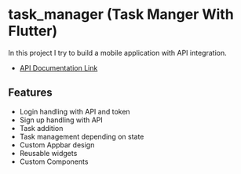 # task_manager (Task Manger With Flutter)

In this project I try to build a mobile application with API integration.

- [API Documentation Link](https://github.com/rupomsoft/Flutter-Batch/blob/main/Flutter/Source%20Code/25%20Task%20manager%20project/API%20Documentation/Task%20Manager.postman_collection.json)

## Features

- Login handling with API and token
- Sign up handling with API
- Task addition
- Task management depending on state
- Custom Appbar design
- Reusable widgets
- Custom Components

